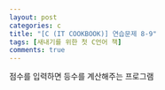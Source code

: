 ```yaml
---
layout: post
categories: c
title: "[C (IT COOKBOOK)] 연습문제 8-9"
tags: [새내기를 위한 첫 C언어 책]
comments: true
---
```


점수를 입력하면 등수를 계산해주는 프로그램

<script src="https://gist.github.com/Junhyeon2/1fd0a3bb52e928dae4428c0fff033c8a.js"></script>
